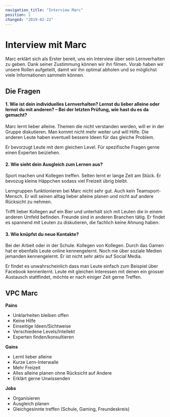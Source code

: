 ```yaml
---
navigation_title: "Interview Marc"
position: 1
changed: "2019-02-22"
---
```


# Interview mit Marc
Marc erklärt sich als Erster bereit, uns ein Interview über sein Lernverhalten zu geben. Dank seiner Zustimmung können wir ihn filmen. Vorab haben wir unsere Rollen aufgeteilt, damit wir ihn optimal abholen und so möglichst viele Informationen sammeln können.

## Die Fragen
#### 1. Wie ist dein individuelles Lernverhalten? Lernst du lieber alleine oder lernst du mit anderen? – Bei der letzten Prüfung, wie hast du es da gemacht?

Marc lernt lieber alleine.
Themen die nicht verstanden werden, will er in der Gruppe diskutieren. Man kommt nicht mehr weiter und will Hilfe. Die anderen Leute haben eventuell bessere Ideen für das gleiche Problem. 

Er bevorzugt Leute mit dem gleichen Level. 
Für spezifische Fragen gerne einen Experten beiziehen.


#### 2. Wie sieht dein Ausgleich zum Lernen aus?
Sport machen und Kollegen treffen. Selten lernt er lange Zeit am Stück. Er bevozug kleine Häppchen sodass viel Freizeit übrig bleibt. 

Lerngruppen funktionieren bei Marc nicht sehr gut. Auch kein Teamsport-Mensch. Er will seinen alltag lieber alleine planen und nicht auf andere Rücksicht zu nehmen. 

Trifft lieber Kollegen auf ein Bier und unterhält sich mit Leuten die in einem anderen Umfeld befinden. Freunde sind in anderen Branchen tätig. Er findet es spannend mit Leuten zu diskutieren, die fachlich keine Ahnung haben.


#### 3. Wie knüpfst du neue Kontakte?
Bei der Arbeit oder in der Schule. 
Kollegen von Kollegen. Durch das Gamen hat er ebenfalls Leute online kennengelernt. Noch nie über soziale Medien jemanden kennengelernt. Er ist nicht sehr aktiv auf Social Media.

Er findet es unwahrscheinlich dass man Leute einfach zum Beispiel über Facebook kennenlernt. Leute mit gleichen Interessen mit denen ein grosser Austausch stattfindet, möchte er nach einiger Zeit gerne Treffen.

## VPC Marc
**Pains**
*    Unklarheiten bleiben offen
*    Keine Hilfe
*    Einseitige Ideen/Sichtweise
*    Verschiedene Levels/Intellekt
*    Experten finden/konsultieren

**Gains**
*    Lernt lieber alleine
*    Kurze Lern-Interwalle
*    Mehr Freizeit
*    Alles alleine planen ohne Rücksicht auf Andere
*    Erklärt gerne Unwissenden 

**Jobs**
*    Organisieren
*    Ausgleich planen
*    Gleichgesinnte treffen (Schule, Gaming, Freundeskreis)
